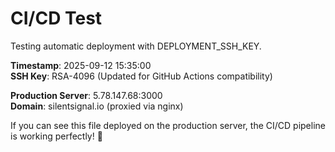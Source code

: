 # CI/CD Test

Testing automatic deployment with DEPLOYMENT_SSH_KEY.

**Timestamp**: 2025-09-12 15:35:00  
**SSH Key**: RSA-4096 (Updated for GitHub Actions compatibility)

**Production Server**: 5.78.147.68:3000  
**Domain**: silentsignal.io (proxied via nginx)

If you can see this file deployed on the production server, the CI/CD pipeline is working perfectly! 🚀